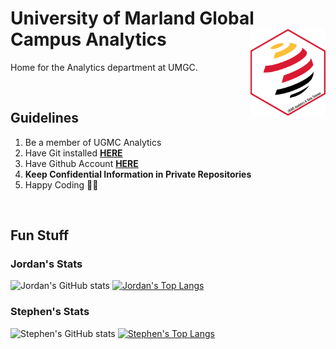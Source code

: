 # University of Marland Global Campus Analytics <a href='https://www.umgc.edu/'><img src='https://raw.githubusercontent.com/UMGC-Analytics/.github/main/images/analytics_hex_alt.png' align="right" height="138.5" /></a>

Home for the Analytics department at UMGC. 

<br>

## Guidelines

1. Be a member of UGMC Analytics 
2. Have Git installed [__HERE__](https://git-scm.com/downloads)
3. Have Github Account [__HERE__](https://github.com/join)
4. __Keep Confidential Information in Private Repositories__ 
5. Happy Coding 👩‍💻

<br>

## Fun Stuff

### Jordan's Stats

![Jordan's GitHub stats](https://github-readme-stats.vercel.app/api?username=Jordan-Krogmann&show_icons=true&include_all_commits=true) [![Jordan's Top Langs](https://github-readme-stats.vercel.app/api/top-langs/?username=Jordan-Krogmann&hide=html,jupyter%notebook&layout=compact)](https://github.com/Jordan-Krogmann/github-readme-stats)



### Stephen's Stats

![Stephen's GitHub stats](https://github-readme-stats.vercel.app/api?username=StephenBoyer&show_icons=true&count_private=true) [![Stephen's Top Langs](https://github-readme-stats.vercel.app/api/top-langs/?username=StephenBoyer&hide=html&layout=compact)](https://github.com/StephenBoyer/github-readme-stats)


